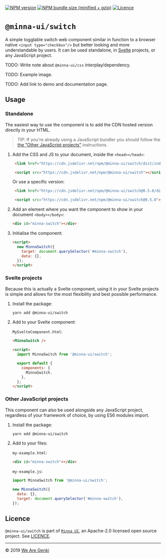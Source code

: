 [![NPM version](https://img.shields.io/npm/v/@minna-ui/switch.svg)](https://www.npmjs.com/package/@minna-ui/switch)
[![NPM bundle size (minified + gzip)](https://img.shields.io/bundlephobia/minzip/@minna-ui/switch.svg)](https://bundlephobia.com/result?p=@minna-ui/switch)
[![Licence](https://img.shields.io/npm/l/@minna-ui/switch.svg)](https://github.com/WeAreGenki/minna-ui/blob/master/LICENCE)

# `@minna-ui/switch`

A simple togglable switch web component similar in function to a browser native `<input type="checkbox"/>` but better looking and more understandable by users. It can be used standalone, in [Svelte](https://svelte.technology/guide) projects, or any JavaScript project.

TODO: Write note about `@minna-ui/css` interplay/dependency.

TODO: Example image.

TODO: Add link to demo and documentation page.

## Usage

### Standalone

The easiest way to use the component is to add the CDN hosted version directly in your HTML.

> TIP: If you're already using a JavaScript bundler you should follow the [the "Other JavaScript projects"](#other-javascript-projects) instructions.

1. Add the CSS and JS to your document, inside the `<head></head>`:

   <!-- prettier-ignore -->
   ```html
    <link href="https://cdn.jsdelivr.net/npm/@minna-ui/switch/dist/index.css" rel="stylesheet"/>

    <script src="https://cdn.jsdelivr.net/npm/@minna-ui/switch"></script>
    ```

   Or use a specific version:

   <!-- prettier-ignore -->
   ```html
    <link href="https://cdn.jsdelivr.net/npm/@minna-ui/switch@0.5.0/dist/index.css" rel="stylesheet"/>

    <script src="https://cdn.jsdelivr.net/npm/@minna-ui/switch@0.5.0"></script>
    ```

1. Add an element where you want the component to show in your document `<body></body>`:

   ```html
   <div id="minna-switch"></div>
   ```

1. Initialise the component:

   <!-- eslint-disable no-new -->

   ```html
   <script>
     new MinnaSwitch({
       target: document.querySelector('#minna-switch'),
       data: {},
     });
   </script>
   ```

### Svelte projects

Because this is actually a Svelte component, using it in your Svelte projects is simple and allows for the most flexibility and best possible performance.

1. Install the package:

   ```sh
   yarn add @minna-ui/switch
   ```

1. Add to your Svelte component:

   `MySvelteComponent.html`:

   ```html
   <MinnaSwitch />

   <script>
     import MinnaSwitch from '@minna-ui/switch';

     export default {
       components: {
         MinnaSwitch,
       },
     };
   </script>
   ```

### Other JavaScript projects

This component can also be used alongside any JavaScript project, regardless of your framework of choice, by using ES6 modules import.

1. Install the package:

   ```sh
   yarn add @minna-ui/switch
   ```

1. Add to your files:

   `my-example.html`:

   ```html
   <div id="minna-switch"></div>
   ```

   `my-example.js`:

   <!-- eslint-disable no-new -->

   ```js
   import MinnaSwitch from '@minna-ui/switch';

   new MinnaSwitch({
     data: {},
     target: document.querySelector('#minna-switch'),
   });
   ```

## Licence

`@minna-ui/switch` is part of [`Minna UI`](https://github.com/WeAreGenki/minna-ui), an Apache-2.0 licensed open source project. See [LICENCE](https://github.com/WeAreGenki/minna-ui/blob/master/LICENCE).

---

© 2019 [We Are Genki](https://wearegenki.com)
